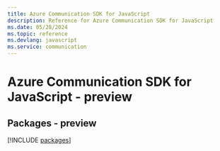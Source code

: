 ```yaml
---
title: Azure Communication SDK for JavaScript
description: Reference for Azure Communication SDK for JavaScript
ms.date: 05/28/2024
ms.topic: reference
ms.devlang: javascript
ms.service: communication
---
```

# Azure Communication SDK for JavaScript - preview
## Packages - preview
[!INCLUDE [packages](communication-index.md)]